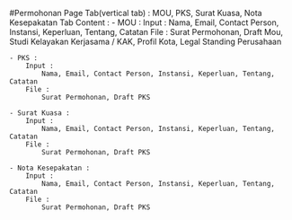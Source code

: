 #Permohonan Page
Tab(vertical tab) : MOU, PKS, Surat Kuasa, Nota Kesepakatan
Tab Content :
    - MOU : 
        Input : 
            Nama, Email, Contact Person, Instansi, Keperluan, Tentang, Catatan
        File : 
            Surat Permohonan, Draft Mou, Studi Kelayakan Kerjasama / KAK, Profil Kota, Legal Standing Perusahaan
    
    - PKS : 
        Input : 
            Nama, Email, Contact Person, Instansi, Keperluan, Tentang, Catatan
        File : 
            Surat Permohonan, Draft PKS
        
    - Surat Kuasa : 
        Input : 
            Nama, Email, Contact Person, Instansi, Keperluan, Tentang, Catatan
        File : 
            Surat Permohonan, Draft PKS

    - Nota Kesepakatan : 
        Input : 
            Nama, Email, Contact Person, Instansi, Keperluan, Tentang, Catatan
        File : 
            Surat Permohonan, Draft PKS